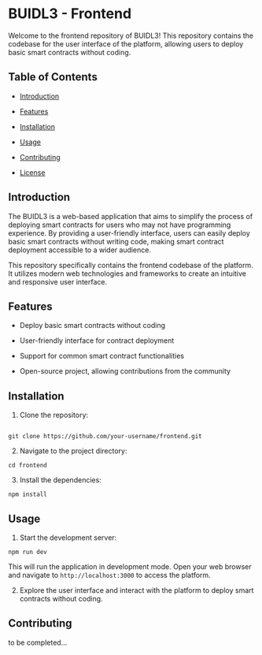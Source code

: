 # BUIDL3 - Frontend

  

Welcome to the frontend repository of BUIDL3! This repository contains the codebase for the user interface of the platform, allowing users to deploy basic smart contracts without coding.

  

## Table of Contents

  

- [Introduction](#introduction)

- [Features](#features)

- [Installation](#installation)

- [Usage](#usage)

- [Contributing](#contributing)

- [License](#license)

  

## Introduction

  

The BUIDL3 is a web-based application that aims to simplify the process of deploying smart contracts for users who may not have programming experience. By providing a user-friendly interface, users can easily deploy basic smart contracts without writing code, making smart contract deployment accessible to a wider audience.

  

This repository specifically contains the frontend codebase of the platform. It utilizes modern web technologies and frameworks to create an intuitive and responsive user interface.

  

## Features

  

- Deploy basic smart contracts without coding

- User-friendly interface for contract deployment

- Support for common smart contract functionalities

- Open-source project, allowing contributions from the community

  

## Installation

  

1. Clone the repository:

  

```

git clone https://github.com/your-username/frontend.git 

```

2. Navigate to the project directory:
```
cd frontend
```

3. Install the dependencies:

``` 
npm install
```

  

## Usage

  

1. Start the development server:

```
npm run dev
```
This will run the application in development mode. Open your web browser and navigate to `http://localhost:3000` to access the platform.

  

2. Explore the user interface and interact with the platform to deploy smart contracts without coding.

  

## Contributing

to be completed...